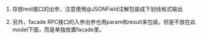 1. 存放rest接口的出参，注意使用@JSONField注解包装成下划线格式输出

2. 另外，facade RPC接口的入参出参也用param和result来包装。但是不放在此model下面，而是单独放置facade里。

